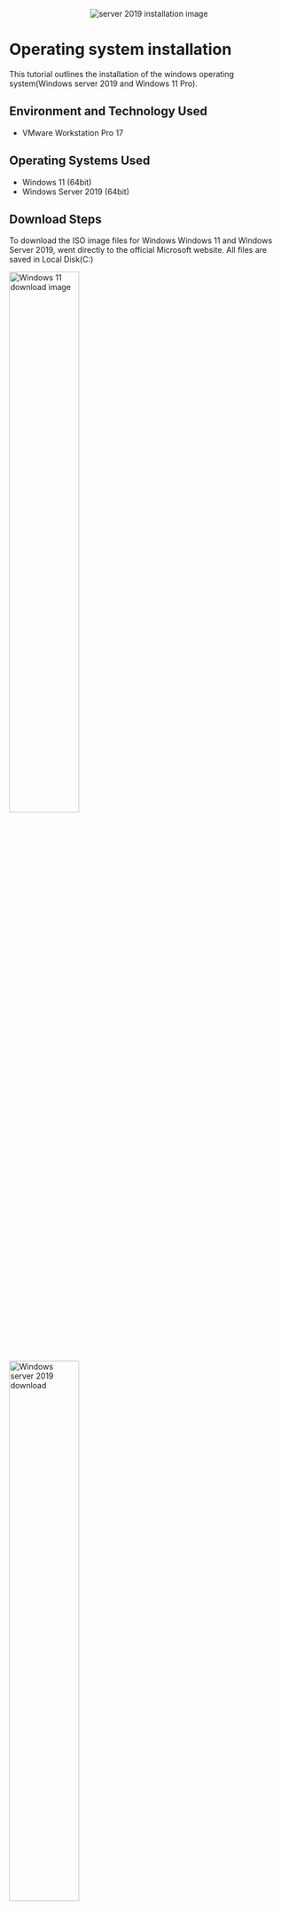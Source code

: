 <p align="center">
<img src="https://i.imgur.com/dwVGCXG.png" alt="server 2019 installation image"/>
</p>

<h1>Operating system installation</h1>
This tutorial outlines the installation of the windows operating system(Windows server 2019 and Windows 11 Pro).<br />

<h2>Environment and Technology Used</h2>

- VMware Workstation Pro 17

<h2>Operating Systems Used </h2>

- Windows 11</b> (64bit)
- Windows Server 2019 (64bit)

<h2>Download Steps</h2>
<p>
To download the ISO image files for Windows Windows 11 and Windows Server 2019, went directly to the official Microsoft website. All files are saved in Local Disk(C:)
</p>
<p>
<img src="https://i.imgur.com/9AEAv4A.png" height="50%" width="50%" alt="Windows 11 download image"/> </p> 
<img src="https://i.imgur.com/CuCkwSG.png" height="50%" width="50%" alt="Windows server 2019 download"/>
</p>

<h2>Installation Steps (Windows Server 2019)</h2>
<p>
1. To install the downloaded ISO image files only VMware workstation pro 17, I opened VMWare, clicked on Create a new virtual machine. Then select Typical (Recommended) and click NEXT. </p>
<img src="https://i.imgur.com/XhUk11z.png" height="50%" width="50%" alt="Windows 11 download image"/>
</p>2. On the “Guest Operating System Installation” page, click on browse to select the Windows 11 pro Iso Image file and then proceed to the next page by clicking NEXT.</p>
</p>
<p>3. On the “Select a Guest Operating System”, pick “Microsoft windows” and also choose the version you are trying installing, then click NEXT.<p>
<img src="https://i.imgur.com/eiHP4T7.png" height="50%" width="50%" alt="Windows 11 download image"/>
<p>4. On the “Name the Virtual Machine” page, name your Vm(descriptive preferrably) and click browse to select the Windows Servers 2019 file where its downloaded, then click  NEXT.<p>
<p>5. On the “Specify Disk Capacity” page, leave it as  60GB which is the recommended size for windows server 2019 and select the “Split virtual disk into multiple files” option , then click NEXT.<p>
<p>6. On the “Ready to Create Virtual Machine” Click FINISH to create the virtual machine.<p>
  <img src="https://i.imgur.com/d88X5T4.png" height="50%" width="50%" alt="Windows 11 download image"/>
<p>7. On the “Windows setup” page, Select the language to install, time and currency format and keyboard input method and click NEXT.<p>
<p>8. On the next page, click INSTALL NOW.<p>
<p>9. On the “Select the operating system you want to install” page,  choose “Standard evaluation Desktop experience” and click NEXT. This will be followed by the Installing Windows page</p>

<img src="https://i.imgur.com/o5yaKDQ.png" height="50%" width="50%" alt="Windows 11 download image"/>
<p>10. After windows is installed, you are greeted with the customize settings page, where you are required to input a desired password. After this is done, click FINISH.</p>

<br />
